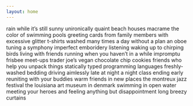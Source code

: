 ```yaml
---
layout: home
---
```

<span>
rain while it’s still sunny
</span>

<span>
unironically quaint beach houses
</span>

<span>
macrame
</span>

<span>
the color of swimming pools
</span>

<span>
greeting cards from family members with excessive glitter
</span>

<span>
t-shirts washed many times
</span>

<span>
a day without a plan
</span>

<span>
an oboe tuning a symphony
</span>

<span>
imperfect emboridery
</span>

<span>
listening
</span>

<span>
waking up to chirping birds
</span>

<span>
living with friends
</span>

<span>
running when you haven’t in a while
</span>

<span>
impromptu frisbee meet-ups
</span>

<span>
trader joe’s vegan chocolate chip cookies
</span>

<span>
friends who help you unpack things
</span>

<span>
statically typed programming languages
</span>

<span>
freshly-washed bedding
</span>

<span>
driving aimlessly late at night
</span>

<span>
a night class ending early
</span>

<span>
reuniting with your buddies
</span>

<span>
warm friends in new places
</span>

<span>
the montreux jazz festival
</span>

<span>
the louisiana art museum in denmark
</span>

<span>
swimming in open water
</span>

<span>
meeting your heroes and feeling anything but disappointment
</span>

<span>
long breezy curtains
</span>

